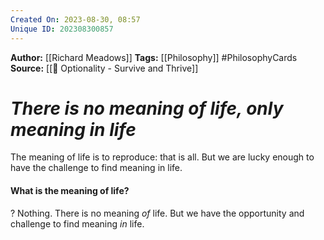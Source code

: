 ```yaml
---
Created On: 2023-08-30, 08:57
Unique ID: 202308300857
---
```

**Author:** [[Richard Meadows]]
**Tags:** [[Philosophy]] #PhilosophyCards 
**Source:** [[📗 Optionality - Survive and Thrive]]
# *There is no meaning of life, only meaning in life*

The meaning of life is to reproduce: that is all. But we are lucky enough to have the challenge to find meaning in life.


#### What is the meaning of life?
?
Nothing. There is no meaning *of* life. But we have the opportunity and challenge to find meaning *in* life.
<!--SR:!2023-10-10,23,250-->